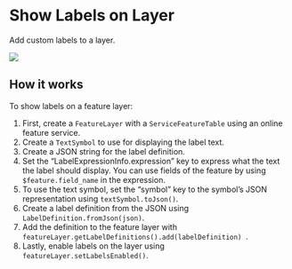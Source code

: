 # Show Labels on Layer

Add custom labels to a layer.

![](ShowLabelsOnLayer.png)

## How it works

To show labels on a feature layer:

1.  First, create a `FeatureLayer` with a `ServiceFeatureTable` using an
    online feature service.
2.  Create a `TextSymbol` to use for displaying the label text.
3.  Create a JSON string for the label definition.
4.  Set the “LabelExpressionInfo.expression” key to express what the
    text the label should display. You can use fields of the feature by
    using `$feature.field_name` in the expression.
5.  To use the text symbol, set the “symbol” key to the symbol’s JSON
    representation using `textSymbol.toJson()`.
6.  Create a label definition from the JSON using
    `LabelDefinition.fromJson(json)`.
7.  Add the definition to the feature layer with
    ` featureLayer.getLabelDefinitions().add(labelDefinition)  `.
8.  Lastly, enable labels on the layer using
    `featureLayer.setLabelsEnabled()`.
